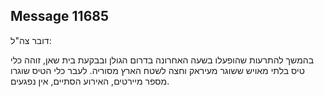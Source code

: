 ## Message 11685

דובר צה"ל: 

בהמשך להתרעות שהופעלו בשעה האחרונה בדרום הגולן ובבקעת בית שאן, זוהה כלי טיס בלתי מאויש ששוגר מעיראק וחצה לשטח הארץ מסוריה. 
לעבר כלי הטיס שוגרו מספר מיירטים, האירוע הסתיים, אין נפגעים.

